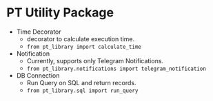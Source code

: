 # PT Utility Package

- Time Decorator
  - decorator to calculate execution time.
  - `from pt_library import calculate_time`
- Notification
  - Currently, supports only Telegram Notifications.
  - `from pt_library.notifications import telegram_notification`
- DB Connection
  - Run Query on SQL and return records.
  - `from pt_library.sql import run_query`